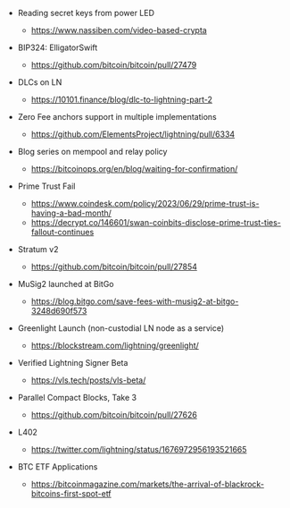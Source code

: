 - Reading secret keys from power LED
  - <https://www.nassiben.com/video-based-crypta>

- BIP324: ElligatorSwift
  - <https://github.com/bitcoin/bitcoin/pull/27479>
 
- DLCs on LN
  - <https://10101.finance/blog/dlc-to-lightning-part-2>

- Zero Fee anchors support in multiple implementations
  - <https://github.com/ElementsProject/lightning/pull/6334>
 
- Blog series on mempool and relay policy
  - <https://bitcoinops.org/en/blog/waiting-for-confirmation/>
 
- Prime Trust Fail
  - <https://www.coindesk.com/policy/2023/06/29/prime-trust-is-having-a-bad-month/>
  - <https://decrypt.co/146601/swan-coinbits-disclose-prime-trust-ties-fallout-continues>
 
- Stratum v2
  - <https://github.com/bitcoin/bitcoin/pull/27854>
 
- MuSig2 launched at BitGo
  - <https://blog.bitgo.com/save-fees-with-musig2-at-bitgo-3248d690f573>
 
- Greenlight Launch (non-custodial LN node as a service)
  - <https://blockstream.com/lightning/greenlight/>

- Verified Lightning Signer Beta
  - <https://vls.tech/posts/vls-beta/>
 
- Parallel Compact Blocks, Take 3
  - <https://github.com/bitcoin/bitcoin/pull/27626>

- L402
  - <https://twitter.com/lightning/status/1676972956193521665>
 
- BTC ETF Applications
  - <https://bitcoinmagazine.com/markets/the-arrival-of-blackrock-bitcoins-first-spot-etf>

